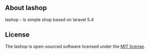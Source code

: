 ## About lashop

lashop - is simple shop based on laravel 5.4

## License

The lashop is open-sourced software licensed under the [MIT license](http://opensource.org/licenses/MIT).
